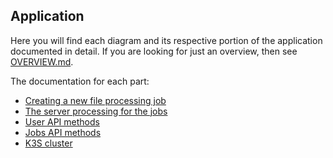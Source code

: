 ## Application

Here you will find each diagram and its respective portion of the application documented in detail. If you are looking for just an overview, then see [OVERVIEW.md](../OVERVIEW.md).

The documentation for each part:

- [Creating a new file processing job](NEW_JOB.md)
- [The server processing for the jobs](SERVER.md)
- [User API methods](USER_API.md)
- [Jobs API methods](JOBS_API.md)
- [K3S cluster](K3S.md)
